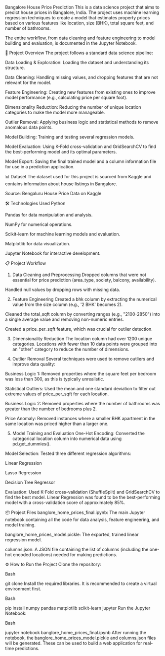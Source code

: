 Bangalore House Price Prediction
This is a data science project that aims to predict house prices in Bangalore, India. The project uses machine learning regression techniques to create a model that estimates property prices based on various features like location, size (BHK), total square feet, and number of bathrooms.

The entire workflow, from data cleaning and feature engineering to model building and evaluation, is documented in the Jupyter Notebook.

🚀 Project Overview
The project follows a standard data science pipeline:

Data Loading & Exploration: Loading the dataset and understanding its structure.

Data Cleaning: Handling missing values, and dropping features that are not relevant for the model.

Feature Engineering: Creating new features from existing ones to improve model performance (e.g., calculating price per square foot).

Dimensionality Reduction: Reducing the number of unique location categories to make the model more manageable.

Outlier Removal: Applying business logic and statistical methods to remove anomalous data points.

Model Building: Training and testing several regression models.

Model Evaluation: Using K-Fold cross-validation and GridSearchCV to find the best-performing model and its optimal parameters.

Model Export: Saving the final trained model and a column information file for use in a prediction application.

📊 Dataset
The dataset used for this project is sourced from Kaggle and contains information about house listings in Bangalore.

Source: Bengaluru House Price Data on Kaggle

🛠️ Technologies Used
Python

Pandas for data manipulation and analysis.

NumPy for numerical operations.

Scikit-learn for machine learning models and evaluation.

Matplotlib for data visualization.

Jupyter Notebook for interactive development.

📋 Project Workflow
1. Data Cleaning and Preprocessing
Dropped columns that were not essential for price prediction (area_type, society, balcony, availability).

Handled null values by dropping rows with missing data.

2. Feature Engineering
Created a bhk column by extracting the numerical value from the size column (e.g., '2 BHK' becomes 2).

Cleaned the total_sqft column by converting ranges (e.g., "2100-2850") into a single average value and removing non-numeric entries.

Created a price_per_sqft feature, which was crucial for outlier detection.

3. Dimensionality Reduction
The location column had over 1200 unique categories. Locations with fewer than 10 data points were grouped into an "other" category to reduce the number of dimensions.

4. Outlier Removal
Several techniques were used to remove outliers and improve data quality:

Business Logic 1: Removed properties where the square feet per bedroom was less than 300, as this is typically unrealistic.

Statistical Outliers: Used the mean and one standard deviation to filter out extreme values of price_per_sqft for each location.

Business Logic 2: Removed properties where the number of bathrooms was greater than the number of bedrooms plus 2.

Price Anomaly: Removed instances where a smaller BHK apartment in the same location was priced higher than a larger one.

5. Model Training and Evaluation
One-Hot Encoding: Converted the categorical location column into numerical data using pd.get_dummies().

Model Selection: Tested three different regression algorithms:

Linear Regression

Lasso Regression

Decision Tree Regressor

Evaluation: Used K-Fold cross-validation (ShuffleSplit) and GridSearchCV to find the best model. Linear Regression was found to be the best-performing model with a cross-validation score of approximately 85%.

📦 Project Files
banglore_home_prices_final.ipynb: The main Jupyter notebook containing all the code for data analysis, feature engineering, and model training.

banglore_home_prices_model.pickle: The exported, trained linear regression model.

columns.json: A JSON file containing the list of columns (including the one-hot encoded locations) needed for making predictions.

⚙️ How to Run the Project
Clone the repository:

Bash

git clone <repository-url>
Install the required libraries. It is recommended to create a virtual environment first.

Bash

pip install numpy pandas matplotlib scikit-learn jupyter
Run the Jupyter Notebook:

Bash

jupyter notebook banglore_home_prices_final.ipynb
After running the notebook, the banglore_home_prices_model.pickle and columns.json files will be generated. These can be used to build a web application for real-time predictions.







